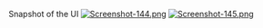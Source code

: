Snapshot of the UI
[![Screenshot-144.png](https://i.postimg.cc/prPWgKPq/Screenshot-144.png)](https://postimg.cc/621xZ22v)
[![Screenshot-145.png](https://i.postimg.cc/SsFNfw30/Screenshot-145.png)](https://postimg.cc/d76YqSJn)


